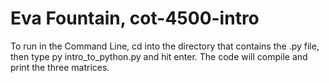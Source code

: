 
# Eva Fountain, cot-4500-intro

To run in the Command Line, cd into the directory that contains the .py file, then type py intro_to_python.py and hit enter.
The code will compile and print the three matrices.
